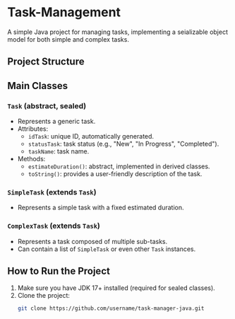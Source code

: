# Task-Management

A simple Java project for managing tasks, implementing a seializable object model for both simple and complex tasks.

## Project Structure


## Main Classes

### `Task` (abstract, sealed)
- Represents a generic task.
- Attributes:
  - `idTask`: unique ID, automatically generated.
  - `statusTask`: task status (e.g., "New", "In Progress", "Completed").
  - `taskName`: task name.
- Methods:
  - `estimateDuration()`: abstract, implemented in derived classes.
  - `toString()`: provides a user-friendly description of the task.

### `SimpleTask` (extends `Task`)
- Represents a simple task with a fixed estimated duration.

### `ComplexTask` (extends `Task`)
- Represents a task composed of multiple sub-tasks.
- Can contain a list of `SimpleTask` or even other `Task` instances.

## How to Run the Project

1. Make sure you have JDK 17+ installed (required for sealed classes).
2. Clone the project:
   ```bash
   git clone https://github.com/username/task-manager-java.git
